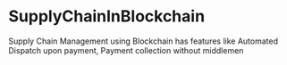 # SupplyChainInBlockchain
Supply Chain Management using Blockchain has features like Automated Dispatch upon payment,  Payment collection without middlemen
